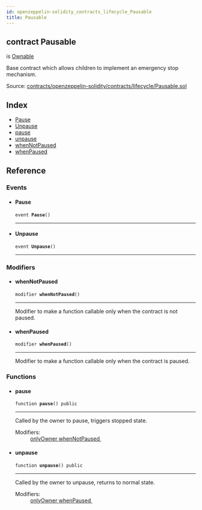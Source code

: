 ```yaml
---
id: openzeppelin-solidity_contracts_lifecycle_Pausable
title: Pausable
---
```


<div class="contract-doc"><div class="contract"><h2 class="contract-header"><span class="contract-kind">contract</span> Pausable</h2><p class="base-contracts"><span>is</span> <a href="openzeppelin-solidity_contracts_ownership_Ownable.html">Ownable</a></p><p class="description">Base contract which allows children to implement an emergency stop mechanism.</p><div class="source">Source: <a href="https://github.com/2keynet/web3-alpha/blob/v0.0.3/contracts/openzeppelin-solidity/contracts/lifecycle/Pausable.sol" target="_blank">contracts/openzeppelin-solidity/contracts/lifecycle/Pausable.sol</a></div></div><div class="index"><h2>Index</h2><ul><li><a href="openzeppelin-solidity_contracts_lifecycle_Pausable.html#Pause">Pause</a></li><li><a href="openzeppelin-solidity_contracts_lifecycle_Pausable.html#Unpause">Unpause</a></li><li><a href="openzeppelin-solidity_contracts_lifecycle_Pausable.html#pause">pause</a></li><li><a href="openzeppelin-solidity_contracts_lifecycle_Pausable.html#unpause">unpause</a></li><li><a href="openzeppelin-solidity_contracts_lifecycle_Pausable.html#whenNotPaused">whenNotPaused</a></li><li><a href="openzeppelin-solidity_contracts_lifecycle_Pausable.html#whenPaused">whenPaused</a></li></ul></div><div class="reference"><h2>Reference</h2><div class="events"><h3>Events</h3><ul><li><div class="item event"><span id="Pause" class="anchor-marker"></span><h4 class="name">Pause</h4><div class="body"><code class="signature">event <strong>Pause</strong><span>() </span></code><hr/></div></div></li><li><div class="item event"><span id="Unpause" class="anchor-marker"></span><h4 class="name">Unpause</h4><div class="body"><code class="signature">event <strong>Unpause</strong><span>() </span></code><hr/></div></div></li></ul></div><div class="modifiers"><h3>Modifiers</h3><ul><li><div class="item modifier"><span id="whenNotPaused" class="anchor-marker"></span><h4 class="name">whenNotPaused</h4><div class="body"><code class="signature">modifier <strong>whenNotPaused</strong><span>() </span></code><hr/><div class="description"><p>Modifier to make a function callable only when the contract is not paused.</p></div></div></div></li><li><div class="item modifier"><span id="whenPaused" class="anchor-marker"></span><h4 class="name">whenPaused</h4><div class="body"><code class="signature">modifier <strong>whenPaused</strong><span>() </span></code><hr/><div class="description"><p>Modifier to make a function callable only when the contract is paused.</p></div></div></div></li></ul></div><div class="functions"><h3>Functions</h3><ul><li><div class="item function"><span id="pause" class="anchor-marker"></span><h4 class="name">pause</h4><div class="body"><code class="signature">function <strong>pause</strong><span>() </span><span>public </span></code><hr/><div class="description"><p>Called by the owner to pause, triggers stopped state.</p></div><dl><dt><span class="label-modifiers">Modifiers:</span></dt><dd><a href="openzeppelin-solidity_contracts_ownership_Ownable.html#onlyOwner">onlyOwner </a><a href="openzeppelin-solidity_contracts_lifecycle_Pausable.html#whenNotPaused">whenNotPaused </a></dd></dl></div></div></li><li><div class="item function"><span id="unpause" class="anchor-marker"></span><h4 class="name">unpause</h4><div class="body"><code class="signature">function <strong>unpause</strong><span>() </span><span>public </span></code><hr/><div class="description"><p>Called by the owner to unpause, returns to normal state.</p></div><dl><dt><span class="label-modifiers">Modifiers:</span></dt><dd><a href="openzeppelin-solidity_contracts_ownership_Ownable.html#onlyOwner">onlyOwner </a><a href="openzeppelin-solidity_contracts_lifecycle_Pausable.html#whenPaused">whenPaused </a></dd></dl></div></div></li></ul></div></div></div>
